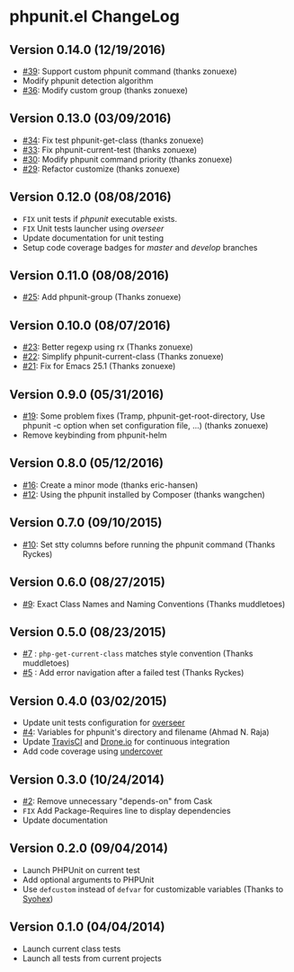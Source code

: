# phpunit.el ChangeLog

## Version 0.14.0 (12/19/2016)

- [#39](https://github.com/nlamirault/phpunit.el/pull/39): Support custom phpunit command (thanks zonuexe)
- Modify phpunit detection algorithm
- [#36](https://github.com/nlamirault/phpunit.el/pull/36): Modify custom group (thanks zonuexe)

## Version 0.13.0 (03/09/2016)

- [#34](https://github.com/nlamirault/phpunit.el/pull/34): Fix test phpunit-get-class (thanks zonuexe)
- [#33](https://github.com/nlamirault/phpunit.el/pull/33): Fix phpunit-current-test (thanks zonuexe)
- [#30](https://github.com/nlamirault/phpunit.el/pull/30): Modify phpunit command priority (thanks zonuexe)
- [#29](https://github.com/nlamirault/phpunit.el/pull/29): Refactor customize (thanks zonuexe)

## Version 0.12.0 (08/08/2016)

- `FIX` unit tests if *phpunit* executable exists.
- `FIX` Unit tests launcher using *overseer*
- Update documentation for unit testing
- Setup code coverage badges for *master* and *develop* branches

## Version 0.11.0 (08/08/2016)

- [#25](https://github.com/nlamirault/phpunit.el/pull/25): Add phpunit-group (Thanks zonuexe)

## Version 0.10.0 (08/07/2016)

- [#23](https://github.com/nlamirault/phpunit.el/pull/23): Better regexp using rx (Thanks zonuexe)
- [#22](https://github.com/nlamirault/phpunit.el/pull/22): Simplify phpunit-current-class (Thanks zonuexe)
- [#21](https://github.com/nlamirault/phpunit.el/pull/21): Fix for Emacs 25.1 (Thanks zonuexe)

## Version 0.9.0 (05/31/2016)

- [#19](https://github.com/nlamirault/phpunit.el/pull/19): Some problem fixes (Tramp, phpunit-get-root-directory,
  Use phpunit -c option when set configuration file, ...) (thanks zonuexe)
- Remove keybinding from phpunit-helm

## Version 0.8.0 (05/12/2016)

- [#16](https://github.com/nlamirault/phpunit.el/pull/16): Create a minor mode (thanks eric-hansen)
- [#12](https://github.com/nlamirault/phpunit.el/pull/12): Using the phpunit installed by Composer (thanks wangchen)

## Version 0.7.0 (09/10/2015)

- [#10](https://github.com/nlamirault/phpunit.el/pull/10): Set stty columns before running the phpunit command (Thanks Ryckes)

## Version 0.6.0 (08/27/2015)

- [#9](https://github.com/nlamirault/phpunit.el/pull/9): Exact Class Names and Naming Conventions (Thanks muddletoes)

## Version 0.5.0 (08/23/2015)

- [#7](https://github.com/nlamirault/phpunit.el/pull/7) : `php-get-current-class` matches style convention (Thanks muddletoes)
- [#5](https://github.com/nlamirault/phpunit.el/pull/5) : Add error navigation after a failed test (Thanks Ryckes)

## Version 0.4.0 (03/02/2015)

- Update unit tests configuration for [overseer][]
- [#4](https://github.com/nlamirault/phpunit.el/pull/4): Variables for phpunit's directory and filename (Ahmad N. Raja)
- Update [TravisCI][] and [Drone.io][] for continuous integration
- Add code coverage using [undercover][]

## Version 0.3.0 (10/24/2014)

- [#2](https://github.com/nlamirault/phpunit.el/pull/2): Remove unnecessary "depends-on" from Cask
- `FIX` Add Package-Requires line to display dependencies
- Update documentation

## Version 0.2.0 (09/04/2014)

- Launch PHPUnit on current test
- Add optional arguments to PHPUnit
- Use `defcustom` instead of `defvar` for customizable variables
  (Thanks to [Syohex](https://github.com/syohex))


## Version 0.1.0 (04/04/2014)

- Launch current class tests
- Launch all tests from current projects


[TravisCI]: https://travis-ci.org/nlamirault/emacs-travis
[Drone.io]: https://drone.io/github.com/nlamirault/emacs-travis
[overseer]: https://github.com/tonini/overseer.el
[undercover]: https://github.com/sviridov/undercover.el
